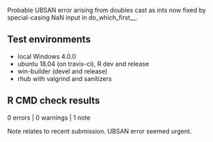 Probable UBSAN error arising from doubles cast as ints now fixed by
special-casing NaN input in do_which_first__.

## Test environments
* local Windows 4.0.0
* ubuntu 18.04 (on travis-ci), R dev and release
* win-builder (devel and release)
* rhub with valgrind and sanitizers

## R CMD check results

0 errors | 0 warnings | 1 note

Note relates to recent submission. UBSAN error seemed urgent.
